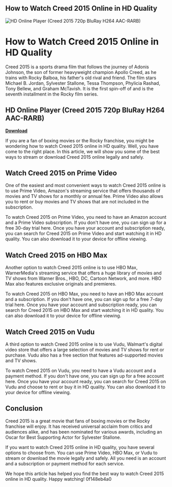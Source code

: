 ## How to Watch Creed 2015 Online in HD Quality

 
![HD Online Player (Creed 2015 720p BluRay H264 AAC-RARB)](https://theproductkeys.com/wp-content/uploads/2019/05/Malwarebytes-Anti-Malware.jpg)

 
# How to Watch Creed 2015 Online in HD Quality
 
Creed 2015 is a sports drama film that follows the journey of Adonis Johnson, the son of former heavyweight champion Apollo Creed, as he trains with Rocky Balboa, his father's old rival and friend. The film stars Michael B. Jordan, Sylvester Stallone, Tessa Thompson, Phylicia Rashad, Tony Bellew, and Graham McTavish. It is the first spin-off of and is the seventh installment in the Rocky film series.
 
## HD Online Player (Creed 2015 720p BluRay H264 AAC-RARB)


[**Download**](https://walllowcopo.blogspot.com/?download=2tKEBH)

 
If you are a fan of boxing movies or the Rocky franchise, you might be wondering how to watch Creed 2015 online in HD quality. Well, you have come to the right place. In this article, we will show you some of the best ways to stream or download Creed 2015 online legally and safely.
 
## Watch Creed 2015 on Prime Video
 
One of the easiest and most convenient ways to watch Creed 2015 online is to use Prime Video, Amazon's streaming service that offers thousands of movies and TV shows for a monthly or annual fee. Prime Video also allows you to rent or buy movies and TV shows that are not included in the subscription.
 
To watch Creed 2015 on Prime Video, you need to have an Amazon account and a Prime Video subscription. If you don't have one, you can sign up for a free 30-day trial here. Once you have your account and subscription ready, you can search for Creed 2015 on Prime Video and start watching it in HD quality. You can also download it to your device for offline viewing.
 
## Watch Creed 2015 on HBO Max
 
Another option to watch Creed 2015 online is to use HBO Max, WarnerMedia's streaming service that offers a huge library of movies and TV shows from Warner Bros., HBO, DC, Cartoon Network, and more. HBO Max also features exclusive originals and premieres.
 
To watch Creed 2015 on HBO Max, you need to have an HBO Max account and a subscription. If you don't have one, you can sign up for a free 7-day trial here. Once you have your account and subscription ready, you can search for Creed 2015 on HBO Max and start watching it in HD quality. You can also download it to your device for offline viewing.
 
## Watch Creed 2015 on Vudu
 
A third option to watch Creed 2015 online is to use Vudu, Walmart's digital video store that offers a large selection of movies and TV shows for rent or purchase. Vudu also has a free section that features ad-supported movies and TV shows.
 
To watch Creed 2015 on Vudu, you need to have a Vudu account and a payment method. If you don't have one, you can sign up for a free account here. Once you have your account ready, you can search for Creed 2015 on Vudu and choose to rent or buy it in HD quality. You can also download it to your device for offline viewing.
 
## Conclusion
 
Creed 2015 is a great movie that fans of boxing movies or the Rocky franchise will enjoy. It has received universal acclaim from critics and audiences alike, and has been nominated for various awards, including an Oscar for Best Supporting Actor for Sylvester Stallone.
 
If you want to watch Creed 2015 online in HD quality, you have several options to choose from. You can use Prime Video, HBO Max, or Vudu to stream or download the movie legally and safely. All you need is an account and a subscription or payment method for each service.
 
We hope this article has helped you find the best way to watch Creed 2015 online in HD quality. Happy watching!
 0f148eb4a0
